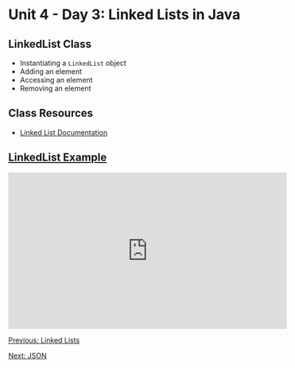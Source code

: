 # Unit 4 - Day 3: Linked Lists in Java

## LinkedList Class
  * Instantiating a `LinkedList` object
  * Adding an element
  * Accessing an element
  * Removing an element

## Class Resources
  * [Linked List Documentation](https://docs.oracle.com/javase/7/docs/api/java/util/LinkedList.html)

## [LinkedList Example](https://github.com/blwatkins/Data-Structures-From-A-New-Perspective/tree/master/4_LinkedLists/LectureExamples/Day3/LinkedLists/src)

<iframe width="560" height="315" src="https://www.youtube.com/embed/D308qF-u2yE" frameborder="0" allowfullscreen></iframe>

<br>

[Previous: Linked Lists](day2.md)

[Next: JSON](lab1.md)

